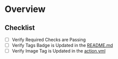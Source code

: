 # Overview

<!--- Provide a general summary of your changes in the Title above -->

<!--- Describe your changes in detail -->

## Checklist

- [ ] Verify Required Checks are Passing
- [ ] Verify Tags Badge is Updated in the [README.md](../README.md)
- [ ] Verify Image Tag is Updated in the [action.yml](../action.yml)
